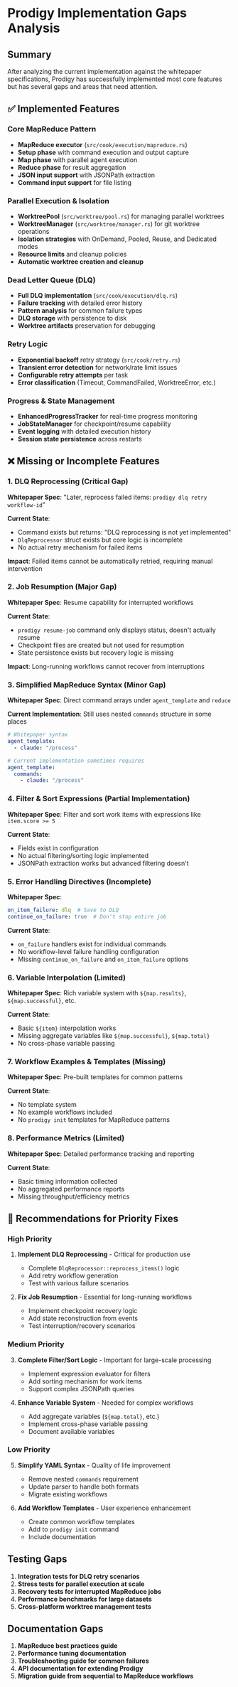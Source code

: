 # Prodigy Implementation Gaps Analysis

## Summary
After analyzing the current implementation against the whitepaper specifications, Prodigy has successfully implemented most core features but has several gaps and areas that need attention.

## ✅ Implemented Features

### Core MapReduce Pattern
- **MapReduce executor** (`src/cook/execution/mapreduce.rs`)
- **Setup phase** with command execution and output capture
- **Map phase** with parallel agent execution
- **Reduce phase** for result aggregation
- **JSON input support** with JSONPath extraction
- **Command input support** for file listing

### Parallel Execution & Isolation
- **WorktreePool** (`src/worktree/pool.rs`) for managing parallel worktrees
- **WorktreeManager** (`src/worktree/manager.rs`) for git worktree operations
- **Isolation strategies** with OnDemand, Pooled, Reuse, and Dedicated modes
- **Resource limits** and cleanup policies
- **Automatic worktree creation and cleanup**

### Dead Letter Queue (DLQ)
- **Full DLQ implementation** (`src/cook/execution/dlq.rs`)
- **Failure tracking** with detailed error history
- **Pattern analysis** for common failure types
- **DLQ storage** with persistence to disk
- **Worktree artifacts** preservation for debugging

### Retry Logic
- **Exponential backoff** retry strategy (`src/cook/retry.rs`)
- **Transient error detection** for network/rate limit issues
- **Configurable retry attempts** per task
- **Error classification** (Timeout, CommandFailed, WorktreeError, etc.)

### Progress & State Management
- **EnhancedProgressTracker** for real-time progress monitoring
- **JobStateManager** for checkpoint/resume capability
- **Event logging** with detailed execution history
- **Session state persistence** across restarts

## ❌ Missing or Incomplete Features

### 1. DLQ Reprocessing (Critical Gap)
**Whitepaper Spec**: "Later, reprocess failed items: `prodigy dlq retry workflow-id`"

**Current State**:
- Command exists but returns: "DLQ reprocessing is not yet implemented"
- `DlqReprocessor` struct exists but core logic is incomplete
- No actual retry mechanism for failed items

**Impact**: Failed items cannot be automatically retried, requiring manual intervention

### 2. Job Resumption (Major Gap)
**Whitepaper Spec**: Resume capability for interrupted workflows

**Current State**:
- `prodigy resume-job` command only displays status, doesn't actually resume
- Checkpoint files are created but not used for resumption
- State persistence exists but recovery logic is missing

**Impact**: Long-running workflows cannot recover from interruptions

### 3. Simplified MapReduce Syntax (Minor Gap)
**Whitepaper Spec**: Direct command arrays under `agent_template` and `reduce`

**Current Implementation**: Still uses nested `commands` structure in some places
```yaml
# Whitepaper syntax
agent_template:
  - claude: "/process"

# Current implementation sometimes requires
agent_template:
  commands:
    - claude: "/process"
```

### 4. Filter & Sort Expressions (Partial Implementation)
**Whitepaper Spec**: Filter and sort work items with expressions like `item.score >= 5`

**Current State**:
- Fields exist in configuration
- No actual filtering/sorting logic implemented
- JSONPath extraction works but advanced filtering doesn't

### 5. Error Handling Directives (Incomplete)
**Whitepaper Spec**:
```yaml
on_item_failure: dlq  # Save to DLQ
continue_on_failure: true  # Don't stop entire job
```

**Current State**:
- `on_failure` handlers exist for individual commands
- No workflow-level failure handling configuration
- Missing `continue_on_failure` and `on_item_failure` options

### 6. Variable Interpolation (Limited)
**Whitepaper Spec**: Rich variable system with `${map.results}`, `${map.successful}`, etc.

**Current State**:
- Basic `${item}` interpolation works
- Missing aggregate variables like `${map.successful}`, `${map.total}`
- No cross-phase variable passing

### 7. Workflow Examples & Templates (Missing)
**Whitepaper Spec**: Pre-built templates for common patterns

**Current State**:
- No template system
- No example workflows included
- No `prodigy init` templates for MapReduce patterns

### 8. Performance Metrics (Limited)
**Whitepaper Spec**: Detailed performance tracking and reporting

**Current State**:
- Basic timing information collected
- No aggregated performance reports
- Missing throughput/efficiency metrics

## 🔧 Recommendations for Priority Fixes

### High Priority
1. **Implement DLQ Reprocessing** - Critical for production use
   - Complete `DlqReprocessor::reprocess_items()` logic
   - Add retry workflow generation
   - Test with various failure scenarios

2. **Fix Job Resumption** - Essential for long-running workflows
   - Implement checkpoint recovery logic
   - Add state reconstruction from events
   - Test interruption/recovery scenarios

### Medium Priority
3. **Complete Filter/Sort Logic** - Important for large-scale processing
   - Implement expression evaluator for filters
   - Add sorting mechanism for work items
   - Support complex JSONPath queries

4. **Enhance Variable System** - Needed for complex workflows
   - Add aggregate variables (`${map.total}`, etc.)
   - Implement cross-phase variable passing
   - Document available variables

### Low Priority
5. **Simplify YAML Syntax** - Quality of life improvement
   - Remove nested `commands` requirement
   - Update parser to handle both formats
   - Migrate existing workflows

6. **Add Workflow Templates** - User experience enhancement
   - Create common workflow templates
   - Add to `prodigy init` command
   - Include documentation

## Testing Gaps

1. **Integration tests for DLQ retry scenarios**
2. **Stress tests for parallel execution at scale**
3. **Recovery tests for interrupted MapReduce jobs**
4. **Performance benchmarks for large datasets**
5. **Cross-platform worktree management tests**

## Documentation Gaps

1. **MapReduce best practices guide**
2. **Performance tuning documentation**
3. **Troubleshooting guide for common failures**
4. **API documentation for extending Prodigy**
5. **Migration guide from sequential to MapReduce workflows**